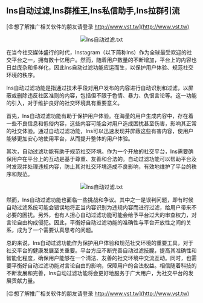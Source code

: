 ## **Ins自动过滤,Ins群推王,Ins私信助手,Ins拉群引流**

[😍想了解推广相关软件的朋友请登录 http://www.vst.tw](http://www.vst.tw)

 <center><img src="https://vst.tw/MP4/tuiguang/png/4.png" alt="Ins自动过滤.txt"></center>

在当今社交媒体盛行的时代，Instagram（以下简称Ins）作为全球最受欢迎的社交平台之一，拥有数十亿用户。然而，随着用户数量的不断增加，平台上的内容也日益庞杂和多样化，因此Ins自动过滤功能应运而生，以保护用户体验、规范社交环境的秩序。

Ins自动过滤功能是指通过技术手段对用户发布的内容进行自动识别和过滤，以屏蔽或删除违反社区准则的内容，包括但不限于色情、暴力、仇恨言论等。这一功能的引入，对于维护良好的社交环境具有重要意义。

首先，Ins自动过滤功能有助于保护用户体验。在海量的用户生成内容中，存在着一些不良信息和低俗内容，这些内容可能会对用户造成困扰甚至伤害，影响其正常的社交体验。通过自动过滤功能，Ins可以迅速发现并屏蔽这些有害内容，使用户能够更加安心地使用平台，从而提升整体的用户体验。

其次，自动过滤功能有助于规范社交环境。作为一个开放的社交平台，Ins需要确保用户在平台上的互动是基于尊重、友善和合法的。自动过滤功能可以帮助平台及时发现并处理违规内容，防止其对社交环境造成不良影响，有效地维护了平台的秩序和规范。

 <center><img src="https://vst.tw/MP4/tuiguang/png/6.png" alt="Ins自动过滤.txt"></center>

然而，Ins自动过滤功能也面临一些挑战和争议。其中之一是误判问题，即有时候自动过滤系统可能会错误地将正当内容识别为违规内容而进行过滤，给用户带来不必要的困扰。另外，也有人担心自动过滤功能可能会给予平台过大的审查权力，对言论自由构成侵犯。因此，平衡好自动过滤功能的准确性与平台开放性之间的关系，成为了一个需要认真思考的问题。

总的来说，Ins自动过滤功能作为保护用户体验和规范社交环境的重要工具，对于社交平台的健康发展至关重要。平台方应不断完善自动过滤技朧，提高其准确性和智能化程度，确保用户能够在一个清洁、友善的社交环境中交流互动。同时，也需要平衡好自动过滤功能对言论自由的影响，保障用户的合法权益。相信随着科技的不断发展和完善，Ins自动过滤功能将会更好地服务于广大用户，为社交平台的发展贡献力量。

[😍想了解推广相关软件的朋友请登录 http://www.vst.tw](http://www.vst.tw)



